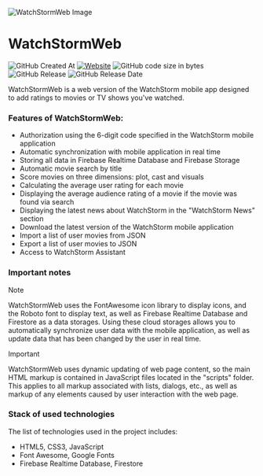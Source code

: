 ![WatchStormWeb Image](https://i.ibb.co/QdrRvGs/Watch-Storm-Web.jpg)
# WatchStormWeb
![GitHub Created At](https://img.shields.io/github/created-at/KolyaFedorenko/WatchStormWeb)
[![Website](https://watchstorm.ru/)](https://img.shields.io/website?url=https%3A%2F%2Fwatchstorm.ru%2F)
![GitHub code size in bytes](https://img.shields.io/github/languages/code-size/KolyaFedorenko/WatchStormWeb?color=brighteen)
![GitHub Release](https://img.shields.io/github/v/release/KolyaFedorenko/WatchStormWeb?color=brighteen)
![GitHub Release Date](https://img.shields.io/github/release-date/KolyaFedorenko/WatchStormWeb)

WatchStormWeb is a web version of the WatchStorm mobile app designed to add ratings to movies or TV shows you've watched.

### Features of WatchStormWeb:
- Authorization using the 6-digit code specified in the WatchStorm mobile application
- Automatic synchronization with mobile application in real time
- Storing all data in Firebase Realtime Database and Firebase Storage
- Automatic movie search by title
- Score movies on three dimensions: plot, cast and visuals
- Calculating the average user rating for each movie
- Displaying the average audience rating of a movie if the movie was found via search
- Displaying the latest news about WatchStorm in the "WatchStorm News" section
- Download the latest version of the WatchStorm mobile application
- Import a list of user movies from JSON
- Export a list of user movies to JSON
- Access to WatchStorm Assistant

### Important notes
> [!NOTE]  
> WatchStormWeb uses the FontAwesome icon library to display icons, and the Roboto font to display text, as well as Firebase Realtime Database and Firestore as a data storages.
> Using these cloud storages allows you to automatically synchronize user data with the mobile application, as well as update data that has been changed by the user in real time.

> [!IMPORTANT]  
> WatchStormWeb uses dynamic updating of web page content, so the main HTML markup is contained in JavaScript files located in the "scripts" folder.
> This applies to all markup associated with lists, dialogs, etc., as well as markup of any elements caused by user interaction with the web page.

### Stack of used technologies
The list of technologies used in the project includes:
- HTML5, CSS3, JavaScript
- Font Awesome, Google Fonts
- Firebase Realtime Database, Firestore
